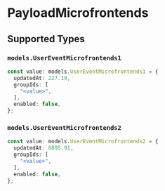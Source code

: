 # PayloadMicrofrontends


## Supported Types

### `models.UserEventMicrofrontends1`

```typescript
const value: models.UserEventMicrofrontends1 = {
  updatedAt: 227.19,
  groupIds: [
    "<value>",
  ],
  enabled: false,
};
```

### `models.UserEventMicrofrontends2`

```typescript
const value: models.UserEventMicrofrontends2 = {
  updatedAt: 8895.91,
  groupIds: [
    "<value>",
  ],
  enabled: false,
};
```

